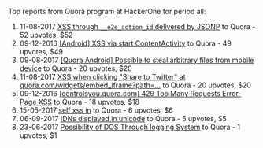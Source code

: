 Top reports from Quora program at HackerOne for period all:

1. 11-08-2017 [XSS through `__e2e_action_id` delivered by JSONP](https://hackerone.com/reports/259100) to Quora - 52 upvotes, $52
2. 09-12-2016 [[Android] XSS via start ContentActivity](https://hackerone.com/reports/189793) to Quora - 49 upvotes, $49
3. 09-08-2017 [[Quora Android] Possible to steal arbitrary files from mobile device](https://hackerone.com/reports/258460) to Quora - 20 upvotes, $20
4. 11-08-2017 [XSS when clicking "Share to Twitter" at quora.com/widgets/embed_iframe?path=...](https://hackerone.com/reports/258876) to Quora - 20 upvotes, $20
5. 09-12-2016 [[controlsyou.quora.com] 429 Too Many Requests Error-Page XSS](https://hackerone.com/reports/189768) to Quora - 18 upvotes, $18
6. 15-05-2017 [self xss in](https://hackerone.com/reports/228539) to Quora - 6 upvotes, $6
7. 06-09-2017 [IDNs displayed in unicode](https://hackerone.com/reports/266454) to Quora - 5 upvotes, $5
8. 23-06-2017 [Possibility of DOS Through logging System](https://hackerone.com/reports/242489) to Quora - 1 upvotes, $1

